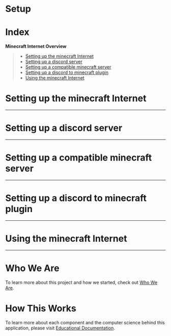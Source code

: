 # Setup

# Index
**Minecraft Internet Overview**
> * [Setting up the minecraft Internet](https://github.com/Capstone-Class-Minecraft-Internet/Setup#Setting-up-the-minecraft-Internet)
> * [Setting up a discord server](https://github.com/Capstone-Class-Minecraft-Internet/Setup#Setting-up-a-discord-server)
> * [Setting up a compatible minecraft server](https://github.com/Capstone-Class-Minecraft-Internet/Setup#Setting-up-a-compatible-minecraft-server)
> * [Setting up a discord to minecraft plugin](https://github.com/Capstone-Class-Minecraft-Internet/Setup#Setting-up-a-discord-to-minecraft-plugin)
> * [Using the minecraft Internet](https://github.com/Capstone-Class-Minecraft-Internet/Setup#Using-the-minecraft-Internet)

# Setting up the minecraft Internet
_____

# Setting up a discord server
_____

# Setting up a compatible minecraft server
_____
# Setting up a discord to minecraft plugin
_____

# Using the minecraft Internet
_____

# Who We Are
To learn more about this project and how we started, check out [Who We Are](https://capstone-class-minecraft-internet.github.io/Who-We-Are/).

# How This Works
To learn more about each component and the computer science behind this application, please visit [Educational Documentation](https://capstone-class-minecraft-internet.github.io/How-This-Works/).

